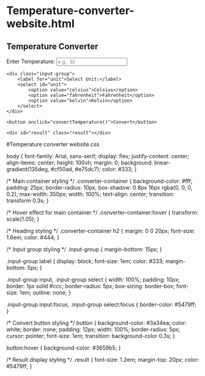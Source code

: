 # Temperature-converter-website.html

<!DOCTYPE html>
<html lang="en">
<head>
    <meta charset="UTF-8">
    <meta name="viewport" content="width=device-width, initial-scale=1.0">
    <title>Temperature Converter</title>
    <link rel="stylesheet" href="styles.css">
</head>
<body>

<div class="converter-container">
    <h2>Temperature Converter</h2>
    <div class="input-group">
        <label for="temperature">Enter Temperature:</label>
        <input type="text" id="temperature" placeholder="e.g., 32">
    </div>

    <div class="input-group">
        <label for="unit">Select Unit:</label>
        <select id="unit">
            <option value="celsius">Celsius</option>
            <option value="fahrenheit">Fahrenheit</option>
            <option value="kelvin">Kelvin</option>
        </select>
    </div>

    <button onclick="convertTemperature()">Convert</button>

    <div id="result" class="result"></div>
</div>

<script>
    function convertTemperature() {
        const tempInput = document.getElementById("temperature").value;
        const unit = document.getElementById("unit").value;
        const resultDisplay = document.getElementById("result");

        if (isNaN(tempInput) || tempInput === "") {
            resultDisplay.textContent = "Please enter a valid number.";
            return;
        }

        const temperature = parseFloat(tempInput);
        let convertedTemp;

        if (unit === "celsius") {
            convertedTemp = `${(temperature * 9/5) + 32} °F (Fahrenheit) | ${(temperature + 273.15)} K (Kelvin)`;
        } else if (unit === "fahrenheit") {
            convertedTemp = `${((temperature - 32) * 5/9)} °C (Celsius) | ${((temperature - 32) * 5/9 + 273.15)} K (Kelvin)`;
        } else if (unit === "kelvin") {
            convertedTemp = `${(temperature - 273.15)} °C (Celsius) | ${(temperature * 9/5 - 459.67)} °F (Fahrenheit)`;
        }

        resultDisplay.textContent = `Converted Temperature: ${convertedTemp}`;
    }
</script>

</body>
</html>


#Temperature converter website.css

body {
    font-family: Arial, sans-serif;
    display: flex;
    justify-content: center;
    align-items: center;
    height: 100vh;
    margin: 0;
    background: linear-gradient(135deg, #cf50ad, #e75dc7);
    color: #333;
}

/* Main container styling */
.converter-container {
    background-color: #fff;
    padding: 25px;
    border-radius: 10px;
    box-shadow: 0 8px 16px rgba(0, 0, 0, 0.2);
    max-width: 350px;
    width: 100%;
    text-align: center;
    transition: transform 0.3s;
}

/* Hover effect for main container */
.converter-container:hover {
    transform: scale(1.05);
}

/* Heading styling */
.converter-container h2 {
    margin: 0 0 20px;
    font-size: 1.6em;
    color: #444;
}

/* Input group styling */
.input-group {
    margin-bottom: 15px;
}

.input-group label {
    display: block;
    font-size: 1em;
    color: #333;
    margin-bottom: 5px;
}

.input-group input, .input-group select {
    width: 100%;
    padding: 10px;
    border: 1px solid #ccc;
    border-radius: 5px;
    box-sizing: border-box;
    font-size: 1em;
    outline: none;
}

.input-group input:focus, .input-group select:focus {
    border-color: #5479ff;
}

/* Convert button styling */
button {
    background-color: #3a34ea;
    color: white;
    border: none;
    padding: 12px;
    width: 100%;
    border-radius: 5px;
    cursor: pointer;
    font-size: 1em;
    transition: background-color 0.3s;
}

button:hover {
    background-color: #3659b5;
}

/* Result display styling */
.result {
    font-size: 1.2em;
    margin-top: 20px;
    color: #5479ff;
}

